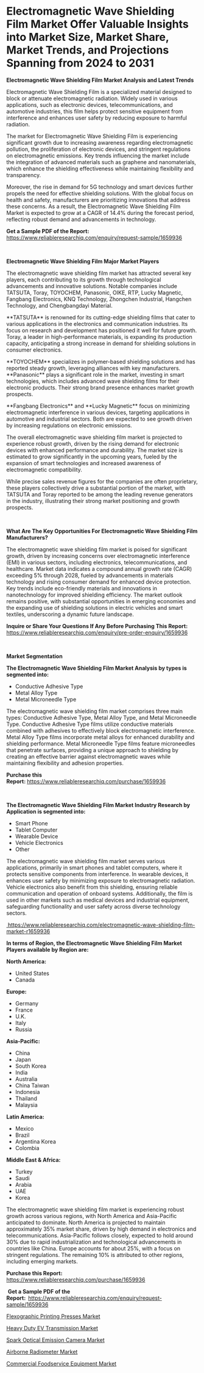 <p><h1>Electromagnetic Wave Shielding Film Market Offer Valuable Insights into Market Size, Market Share, Market Trends, and Projections Spanning from 2024 to 2031</h1></p><p><strong>Electromagnetic Wave Shielding Film Market Analysis and Latest Trends</strong></p>
<p><p>Electromagnetic Wave Shielding Film is a specialized material designed to block or attenuate electromagnetic radiation. Widely used in various applications, such as electronic devices, telecommunications, and automotive industries, this film helps protect sensitive equipment from interference and enhances user safety by reducing exposure to harmful radiation. </p><p>The market for Electromagnetic Wave Shielding Film is experiencing significant growth due to increasing awareness regarding electromagnetic pollution, the proliferation of electronic devices, and stringent regulations on electromagnetic emissions. Key trends influencing the market include the integration of advanced materials such as graphene and nanomaterials, which enhance the shielding effectiveness while maintaining flexibility and transparency. </p><p>Moreover, the rise in demand for 5G technology and smart devices further propels the need for effective shielding solutions. With the global focus on health and safety, manufacturers are prioritizing innovations that address these concerns. As a result, the Electromagnetic Wave Shielding Film Market is expected to grow at a CAGR of 14.4% during the forecast period, reflecting robust demand and advancements in technology.</p></p>
<p><strong>Get a Sample PDF of the Report:&nbsp;</strong> <a href="https://www.reliableresearchiq.com/enquiry/request-sample/1659936?utm_campaign=1137&utm_medium=2&utm_source=Github&utm_content=ia&utm_term=26102024&utm_id=electromagnetic-wave-shielding-film">https://www.reliableresearchiq.com/enquiry/request-sample/1659936</a></p>
<p>&nbsp;</p>
<p><strong>Electromagnetic Wave Shielding Film Major Market Players</strong></p>
<p><p>The electromagnetic wave shielding film market has attracted several key players, each contributing to its growth through technological advancements and innovative solutions. Notable companies include TATSUTA, Toray, TOYOCHEM, Panasonic, OIKE, RTP, Lucky Magnetic, Fangbang Electronics, KNQ Technology, Zhongchen Industrial, Hangchen Technology, and Chengbangdayi Material.</p><p>**TATSUTA** is renowned for its cutting-edge shielding films that cater to various applications in the electronics and communication industries. Its focus on research and development has positioned it well for future growth. Toray, a leader in high-performance materials, is expanding its production capacity, anticipating a strong increase in demand for shielding solutions in consumer electronics.</p><p>**TOYOCHEM** specializes in polymer-based shielding solutions and has reported steady growth, leveraging alliances with key manufacturers. **Panasonic** plays a significant role in the market, investing in smart technologies, which includes advanced wave shielding films for their electronic products. Their strong brand presence enhances market growth prospects.</p><p>**Fangbang Electronics** and **Lucky Magnetic** focus on minimizing electromagnetic interference in various devices, targeting applications in automotive and industrial sectors. Both are expected to see growth driven by increasing regulations on electronic emissions.</p><p>The overall electromagnetic wave shielding film market is projected to experience robust growth, driven by the rising demand for electronic devices with enhanced performance and durability. The market size is estimated to grow significantly in the upcoming years, fueled by the expansion of smart technologies and increased awareness of electromagnetic compatibility. </p><p>While precise sales revenue figures for the companies are often proprietary, these players collectively drive a substantial portion of the market, with TATSUTA and Toray reported to be among the leading revenue generators in the industry, illustrating their strong market positioning and growth prospects.</p></p>
<p>&nbsp;</p>
<p><strong>What Are The Key Opportunities For Electromagnetic Wave Shielding Film Manufacturers?</strong></p>
<p><p>The electromagnetic wave shielding film market is poised for significant growth, driven by increasing concerns over electromagnetic interference (EMI) in various sectors, including electronics, telecommunications, and healthcare. Market data indicates a compound annual growth rate (CAGR) exceeding 5% through 2028, fueled by advancements in materials technology and rising consumer demand for enhanced device protection. Key trends include eco-friendly materials and innovations in nanotechnology for improved shielding efficiency. The market outlook remains positive, with substantial opportunities in emerging economies and the expanding use of shielding solutions in electric vehicles and smart textiles, underscoring a dynamic future landscape.</p></p>
<p><strong>Inquire or Share Your Questions If Any Before Purchasing This Report:</strong> <a href="https://www.reliableresearchiq.com/enquiry/pre-order-enquiry/1659936?utm_campaign=1137&utm_medium=2&utm_source=Github&utm_content=ia&utm_term=26102024&utm_id=electromagnetic-wave-shielding-film">https://www.reliableresearchiq.com/enquiry/pre-order-enquiry/1659936</a></p>
<p>&nbsp;</p>
<p><strong>Market Segmentation</strong></p>
<p><strong>The Electromagnetic Wave Shielding Film Market Analysis by types is segmented into:</strong></p>
<p><ul><li>Conductive Adhesive Type</li><li>Metal Alloy Type</li><li>Metal Microneedle Type</li></ul></p>
<p><p>The electromagnetic wave shielding film market comprises three main types: Conductive Adhesive Type, Metal Alloy Type, and Metal Microneedle Type. Conductive Adhesive Type films utilize conductive materials combined with adhesives to effectively block electromagnetic interference. Metal Alloy Type films incorporate metal alloys for enhanced durability and shielding performance. Metal Microneedle Type films feature microneedles that penetrate surfaces, providing a unique approach to shielding by creating an effective barrier against electromagnetic waves while maintaining flexibility and adhesion properties.</p></p>
<p><strong>Purchase this Report:&nbsp;</strong><a href="https://www.reliableresearchiq.com/purchase/1659936?utm_campaign=1137&utm_medium=2&utm_source=Github&utm_content=ia&utm_term=26102024&utm_id=electromagnetic-wave-shielding-film">https://www.reliableresearchiq.com/purchase/1659936</a></p>
<p>&nbsp;</p>
<p><strong>The Electromagnetic Wave Shielding Film Market Industry Research by Application is segmented into:</strong></p>
<p><ul><li>Smart Phone</li><li>Tablet Computer</li><li>Wearable Device</li><li>Vehicle Electronics</li><li>Other</li></ul></p>
<p><p>The electromagnetic wave shielding film market serves various applications, primarily in smart phones and tablet computers, where it protects sensitive components from interference. In wearable devices, it enhances user safety by minimizing exposure to electromagnetic radiation. Vehicle electronics also benefit from this shielding, ensuring reliable communication and operation of onboard systems. Additionally, the film is used in other markets such as medical devices and industrial equipment, safeguarding functionality and user safety across diverse technology sectors.</p></p>
<p><a href="https://www.reliableresearchiq.com/electromagnetic-wave-shielding-film-market-r1659936?utm_campaign=1137&utm_medium=2&utm_source=Github&utm_content=ia&utm_term=26102024&utm_id=electromagnetic-wave-shielding-film">&nbsp;https://www.reliableresearchiq.com/electromagnetic-wave-shielding-film-market-r1659936</a></p>
<p><strong>In terms of Region, the Electromagnetic Wave Shielding Film Market Players available by Region are:</strong></p>
<p>
    <p> <strong> North America: </strong>
        <ul>
            <li>United States</li>
            <li>Canada</li>
        </ul>
        </p> 
    <p> <strong> Europe: </strong>
        <ul>
            <li>Germany</li>
            <li>France</li>
            <li>U.K.</li>
            <li>Italy</li>
            <li>Russia</li>
        </ul>
        </p> 
    <p> <strong> Asia-Pacific: </strong>
        <ul>
            <li>China</li>
            <li>Japan</li>
            <li>South Korea</li>
            <li>India</li>
            <li>Australia</li>
            <li>China Taiwan</li>
            <li>Indonesia</li>
            <li>Thailand</li>
            <li>Malaysia</li>
        </ul>
        </p> 
    <p> <strong> Latin America: </strong>
        <ul>
            <li>Mexico</li>
            <li>Brazil</li>
            <li>Argentina Korea</li>
            <li>Colombia</li>
        </ul>
        </p> 
    <p> <strong> Middle East & Africa: </strong>
        <ul>
            <li>Turkey</li>
            <li>Saudi</li>
            <li>Arabia</li>
            <li>UAE</li>
            <li>Korea</li>
        </ul>
    </p>
    </p>
<p><p>The electromagnetic wave shielding film market is experiencing robust growth across various regions, with North America and Asia-Pacific anticipated to dominate. North America is projected to maintain approximately 35% market share, driven by high demand in electronics and telecommunications. Asia-Pacific follows closely, expected to hold around 30% due to rapid industrialization and technological advancements in countries like China. Europe accounts for about 25%, with a focus on stringent regulations. The remaining 10% is attributed to other regions, including emerging markets.</p></p>
<p><strong>Purchase this Report: </strong><a href="https://www.reliableresearchiq.com/purchase/1659936?utm_campaign=1137&utm_medium=2&utm_source=Github&utm_content=ia&utm_term=26102024&utm_id=electromagnetic-wave-shielding-film">https://www.reliableresearchiq.com/purchase/1659936</a></p>
<p>&nbsp;<strong>Get a Sample PDF of the Report:&nbsp;&nbsp;</strong><a href="https://www.reliableresearchiq.com/enquiry/request-sample/1659936?utm_campaign=1137&utm_medium=2&utm_source=Github&utm_content=ia&utm_term=26102024&utm_id=electromagnetic-wave-shielding-film">https://www.reliableresearchiq.com/enquiry/request-sample/1659936</a></p>
<p><strong></strong></p>
<p><p><a href="https://issuu.com/reportprime-2/docs/flexographic-printing-presses-marke_4b6d35a5998a73?utm_campaign=1137&utm_medium=2&utm_source=Github&utm_content=ia&utm_term=26102024&utm_id=electromagnetic-wave-shielding-film">Flexographic Printing Presses Market</a></p><p><a href="https://github.com/chaschadedn/Market-Research-Report-List-1/blob/main/heavy-duty-ev-transmission-market.md?utm_campaign=1137&utm_medium=2&utm_source=Github&utm_content=ia&utm_term=26102024&utm_id=electromagnetic-wave-shielding-film">Heavy Duty EV Transmission Market</a></p><p><a href="https://www.linkedin.com/pulse/global-spark-optical-emission-camera-market-trends-analysis-jhpwe?utm_campaign=1137&utm_medium=2&utm_source=Github&utm_content=ia&utm_term=26102024&utm_id=electromagnetic-wave-shielding-film">Spark Optical Emission Camera Market</a></p><p><a href="https://www.linkedin.com/pulse/airborne-radiometer-revenue-growth-report-2024-2031-retromarket-lz5we?utm_campaign=1137&utm_medium=2&utm_source=Github&utm_content=ia&utm_term=26102024&utm_id=electromagnetic-wave-shielding-film">Airborne Radiometer Market</a></p><p><a href="https://issuu.com/reportprime-2/docs/commercial-foodservice-equipment-ma_2e8a6044fbb965?utm_campaign=1137&utm_medium=2&utm_source=Github&utm_content=ia&utm_term=26102024&utm_id=electromagnetic-wave-shielding-film">Commercial Foodservice Equipment Market</a></p></p>